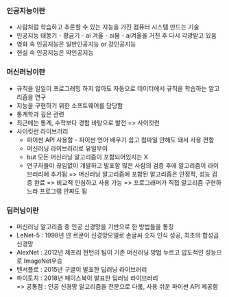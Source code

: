 ### 인공지능이란
- 사람처럼 학습하고 추론할 수 있는 지능을 가진 컴퓨터 시스템 만드는 기술
- 인공지능 태동기 - 황금기 - ai 겨울 - ai붐 - ai겨울을 거친 후 다시 각광받고 있음
- 영화 속 인공지능은 일반인공지능 or 강인공지능
- 현실 속 인공지능은 약인공지능 

### 머신러닝이란
- 규칙을 일일이 프로그래밍 하지 않아도 자동으로 데이터에서 규칙을 학습하는 알고리즘을 연구
- 지능을 구현하기 위한 소프트웨어를 담당함
- 통계학과 깊은 관련
- 최근에는 통계, 수학보다 경험 바탕으로 발전 => 사이킷런
- 사이킷런 라이브러리
  + 파이썬 API 사용함 - 파이썬 언어 배우기 쉽고 컴파일 안해도 돼서 사용 편함
  + 머신러닝 라이브러리로 유일무이
  + but 모든 머신러닝 알고리즘이 포함되어있지는 X
  + 연구자들이 끊임없이 개발하고 발표함 많은 사람의 검증 후에 알고리즘이 라이브러리에 추가됨 => 머신러닝 알고리즘에 포함된 알고리즘은 안정적, 성능 검증 완료 => 비교적 인심하고 사용 가능 => 프로그래머가 직접 알고리즘 구현하느라 프로그램 안짜도 됨

### 딥러닝이란
- 머신러닝 알고리즘 중 인공 신경망을 기반으로 한 방법들을 통칭
- LeNet-5 : 1998년 얀 르쿤이 신경망모델로 손글씨 숫자 인식 성공, 최초의 합성곱 신경망
- AlexNet : 2012년 제프리 헌턴의 팀이 기존 머신러닝 방법 누르고 압도적인 성능으로 ImageNet우승  
- 텐서플로 : 2015년 구글이 발표한 딥러닝 라이브러리
- 파이토치 : 2018년 페이스북이 발표한 딥러닝 라이브러리  
=> 공통점 : 인공 신경망 알고리즘을 전문으로 다룸, 사용 쉬운 파이썬 API 제공함

